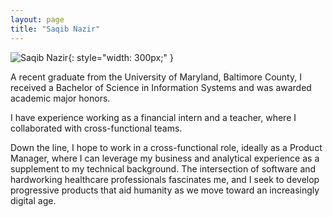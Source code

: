 ```yaml
---
layout: page
title: "Saqib Nazir"
---
```


![Saqib Nazir](https://upload.wikimedia.org/wikipedia/en/0/03/Walter_White_S5B.png){: style="width: 300px;" }

A recent graduate from the University of Maryland, Baltimore County, I received a Bachelor of Science in Information Systems and was awarded academic major honors.

I have experience working as a financial intern and a teacher, where I collaborated with cross-functional teams.

Down the line, I hope to work in a cross-functional role, ideally as a Product Manager, where I can leverage my business and analytical experience as a supplement to my technical background. The intersection of software and hardworking healthcare professionals fascinates me, and I seek to develop progressive products that aid humanity as we move toward an increasingly digital age.
